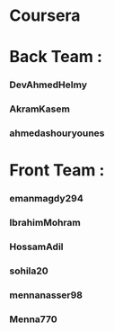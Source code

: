 # Coursera

# Back Team :
### DevAhmedHelmy
### AkramKasem
### ahmedashouryounes

# Front Team :
### emanmagdy294
### IbrahimMohram
### HossamAdil
### sohila20 
### mennanasser98
### Menna770
